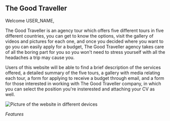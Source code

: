 ## The Good Traveller

Welcome USER_NAME,

The Good Traveller is an agency tour which offers five different tours in five different countries, you can get to know the options, visit the gallery of videos and pictures for each one, and once you decided where you want to go you can easily apply for a budget, The Good Traveller agency takes care of all the boring part for you so you won't need to stress yourself with all the headaches a trip may cause you.

Users of this website will be able to find a brief description of the services offered, a detailed summary of the five tours, a gallery with media relating each tour, a form for applying to receive a budget through email, and a form for those interested in working with The Good Traveller company, in which you can select the position you're insterested and attaching your CV as well.

![Picture of the website in different devices](https://i.imgur.com/CzYGutQ.png)


*Features*
